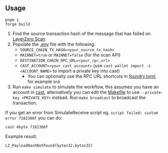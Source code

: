 ## Usage

```shell
pnpm i
forge build
```

1. Find the source transaction hash of the message that has failed on [LayerZero Scan](https://layerzeroscan.com)
2. Populate the [.env](.env.example) file with the following:
   - `SOURCE_CHAIN_TX_HASH=<your_source_tx_hash>`
   - `MAINNET=true` or `MAINNET=false` (for the scan API)
   - `DESTINATION_CHAIN_RPC_URL=<your_rpc_url>` 
   - `CAST_ACCOUNT=<your_cast_account>` (use `cast wallet import -i <ACCOUNT_NAME>` to import a private key into cast)
     - You can optionally use the RPC URL shortcuts in [foundry.toml](foundry.toml), for example `bnb`
3. Run `make simulate` to simulate the workflow, this assumes you have an account in [cast](https://getfoundry.sh/cast/overview), alternatively you can edit the [Makefile](Makefile) to use `--private-key <PRIVATE_KEY>` instead. Run `make broadcast` to broadcast the transaction.

If you get an error from SimulateReceive script eg. `script failed: custom error 7182306f` you can do:

```shell
cast 4byte 7182306f
```

Example result:
```solidity
LZ_PayloadHashNotFound(bytes32,bytes32)
```
